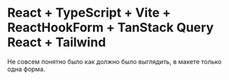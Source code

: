 # React + TypeScript + Vite + ReactHookForm +  TanStack Query React + Tailwind

Не совсем понятно было как должно было выглядить, в макете только одна форма. 